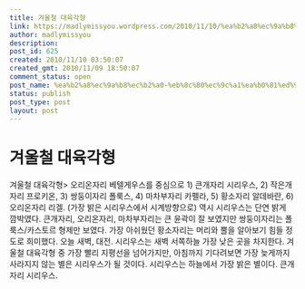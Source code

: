 ```yaml
---
title: 겨울철 대육각형
link: https://madlymissyou.wordpress.com/2010/11/10/%ea%b2%a8%ec%9a%b8%ec%b2%a0-%eb%8c%80%ec%9c%a1%ea%b0%81%ed%98%95/
author: madlymissyou
description: 
post_id: 625
created: 2010/11/10 03:50:07
created_gmt: 2010/11/09 18:50:07
comment_status: open
post_name: %ea%b2%a8%ec%9a%b8%ec%b2%a0-%eb%8c%80%ec%9c%a1%ea%b0%81%ed%98%95
status: publish
post_type: post
layout: post
---
```


# 겨울철 대육각형

겨울철 대육각형> 오리온자리 베텔게우스를 중심으로 1) 큰개자리 시리우스, 2) 작은개자리 프로키온, 3) 쌍둥이자리 폴룩스, 4) 마차부자리 카펠라, 5) 황소자리 알데바란, 6) 오리온자리 리겔. (가장 밝은 시리우스에서 시계방향으로) 역시 시리우스는 단연 밝게 깜박였다. 큰개자리, 오리온자리, 마차부자리는 큰 윤곽이 잘 보였지만 쌍둥이자리는 폴룩스/카스토르 형제만 보였다. 가장 아쉬웠던 황소자리는 머리와 뿔을 알아보기 힘들 정도로 희미했다. 오늘 새벽, 대전. 시리우스는 새벽 서쪽하늘 가장 낮은 곳을 차지한다. 겨울철 대육각형 중 가장 빨리 지평선을 넘어가지만, 아침까지 기다려보면 가장 늦게까지 사라지지 않는 별은 시리우스가 될 것이다. 시리우스는 하늘에서 가장 밝은 별이다. 큰개자리 시리우스.